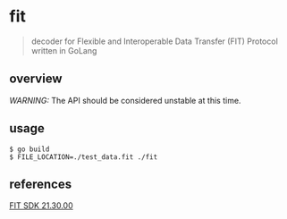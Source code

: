 # fit

> decoder for Flexible and Interoperable Data Transfer (FIT) Protocol written in GoLang

## overview
*WARNING:* The API should be considered unstable at this time. 

## usage
```
$ go build
$ FILE_LOCATION=./test_data.fit ./fit
```

## references
[FIT SDK 21.30.00](https://www.thisisant.com/resources/fit-sdk/)